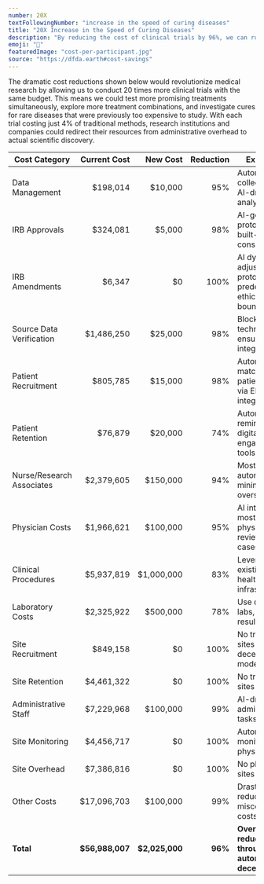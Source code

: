 ```yaml
---
number: 20X
textFollowingNumber: "increase in the speed of curing diseases"
title: "20X Increase in the Speed of Curing Diseases"
description: "By reducing the cost of clinical trials by 96%, we can run 20 times more trials with the same resources, dramatically accelerating the discovery of new treatments and cures."
emoji: "👥"
featuredImage: "cost-per-participant.jpg"
source: "https://dfda.earth#cost-savings"
---
```


The dramatic cost reductions shown below would revolutionize medical research by allowing us to conduct 20 times more clinical trials with the same budget. This means we could test more promising treatments simultaneously, explore more treatment combinations, and investigate cures for rare diseases that were previously too expensive to study. With each trial costing just 4% of traditional methods, research institutions and companies could redirect their resources from administrative overhead to actual scientific discovery.

| Cost Category | Current Cost | New Cost | Reduction | Explanation |
|--------------|------------:|----------:|----------:|-------------|
| Data Management | $198,014 | $10,000 | 95% | Automated data collection and AI-driven analysis |
| IRB Approvals | $324,081 | $5,000 | 98% | AI-generated protocols with built-in ethical considerations |
| IRB Amendments | $6,347 | $0 | 100% | AI dynamically adjusts protocols within predefined ethical boundaries |
| Source Data Verification | $1,486,250 | $25,000 | 98% | Blockchain-like technology ensures data integrity |
| Patient Recruitment | $805,785 | $15,000 | 98% | Automated matching of patients to trials via EHR integration |
| Patient Retention | $76,879 | $20,000 | 74% | Automated reminders and digital engagement tools |
| Nurse/Research Associates | $2,379,605 | $150,000 | 94% | Mostly automated, with minimal human oversight |
| Physician Costs | $1,966,621 | $100,000 | 95% | AI interprets most data, physicians review complex cases |
| Clinical Procedures | $5,937,819 | $1,000,000 | 83% | Leveraging existing healthcare infrastructure |
| Laboratory Costs | $2,325,922 | $500,000 | 78% | Use of local labs, automated result reporting |
| Site Recruitment | $849,158 | $0 | 100% | No traditional sites needed in decentralized model |
| Site Retention | $4,461,322 | $0 | 100% | No traditional sites to retain |
| Administrative Staff | $7,229,968 | $100,000 | 99% | AI-driven administrative tasks |
| Site Monitoring | $4,456,717 | $0 | 100% | Automated data monitoring, no physical sites |
| Site Overhead | $7,386,816 | $0 | 100% | No physical sites required |
| Other Costs | $17,096,703 | $100,000 | 99% | Drastically reduced miscellaneous costs |
| **Total** | **$56,988,007** | **$2,025,000** | **96%** | **Overall cost reduction through automation and decentralization** |

